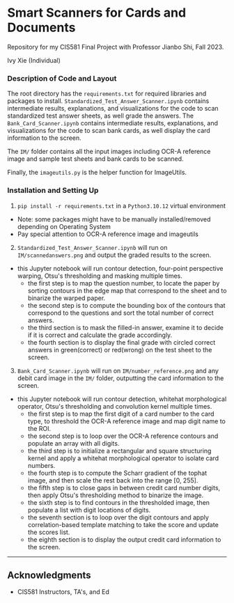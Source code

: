 # Smart Scanners for Cards and Documents
Repository for my CIS581 Final Project with Professor Jianbo Shi, Fall 2023.

Ivy Xie (Individual)

### Description of Code and Layout

The root directory has the `requirements.txt` for required libraries and packages to install. `Standardized_Test_Answer_Scanner.ipynb` contains intermediate results, explanations, and visualizations for the code to scan standardized test answer sheets, as well grade the answers. The `Bank_Card_Scanner.ipynb` contains intermediate results, explanations, and visualizations for the code to scan bank cards, as well display the card information to the screen.

The `IM/` folder contains all the input images including OCR-A reference image and sample test sheets and bank cards to be scanned.

Finally, the `imageutils.py` is the helper function for ImageUtils.

### Installation and Setting Up
1. `pip install -r requirements.txt` in a `Python3.10.12` virtual environment
- Note: some packages might have to be manually installed/removed depending on Operating System
- Pay special attention to OCR-A reference image and imageutils
2. `Standardized_Test_Answer_Scanner.ipynb` will run on `IM/scannedanswers.png` and output the graded results to the screen.
- this Jupyter notebook will run contour detection, four-point perspective warping, Otsu's thresholding and masking multiple times.
  - the first step is to map the question number, to locate the paper by sorting contours in the edge map that correspond to the sheet and to binarize the warped paper.
  - the second step is to compute the bounding box of the contours that correspond to the questions and sort the total number of correct answers.
  - the third section is to mask the filled-in answer, examine it to decide if it is correct and calculate the grade accordingly.
  - the fourth section is to display the final grade with circled correct answers in green(correct) or red(wrong) on the test sheet to the screen.
3. `Bank_Card_Scanner.ipynb` will run on `IM/number_reference.png` and any debit card image in the `IM/` folder, outputting the card information to the screen.
- this Jupyter notebook will run contour detection, whitehat morphological operator, Otsu's thresholding and convolution kernel multiple times.
  - the first step is to map the first digit of a card number to the card type, to threshold the OCR-A reference image and map digit name to the ROI.
  - the second step is to loop over the OCR-A reference contours and populate an array with all digits.
  - the third step is to initialize a rectangular and square structuring kernel and apply a whitehat morphological operator to isolate card numbers.
  - the fourth step is to compute the Scharr gradient of the tophat image, and then scale the rest back into the range [0, 255].
  - the fifth step is to close gaps in between credit card number digits, then apply Otsu's thresholding method to binarize the image.
  - the sixth step is to find contours in the thresholded image, then populate a list with digit locations of digits.
  - the seventh section is to loop over the digit contours and apply correlation-based template matching to take the score and update the scores list.
  - the eighth section is to display the output credit card information to the screen.

---

## Acknowledgments
* CIS581 Instructors, TA's, and Ed
